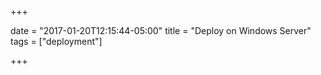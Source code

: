 +++

date = "2017-01-20T12:15:44-05:00"
title = "Deploy on Windows Server"
tags = ["deployment"]

+++
